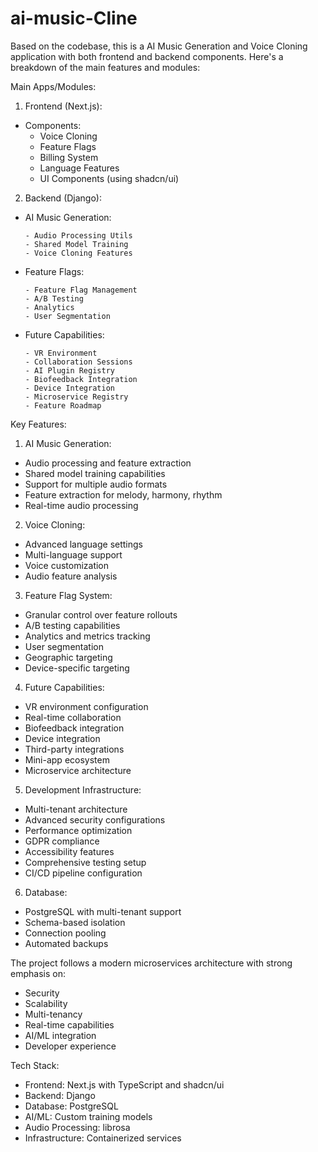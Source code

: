 # ai-music-Cline

Based on the codebase, this is a AI Music Generation and Voice Cloning application with both frontend and backend components. Here's a breakdown of the main features and modules:

Main Apps/Modules:

1. Frontend (Next.js):

- Components:
  - Voice Cloning
  - Feature Flags
  - Billing System
  - Language Features
  - UI Components (using shadcn/ui)

2. Backend (Django):

- AI Music Generation:

  ```
  - Audio Processing Utils
  - Shared Model Training
  - Voice Cloning Features
  ```

- Feature Flags:

  ```
  - Feature Flag Management
  - A/B Testing
  - Analytics
  - User Segmentation
  ```

- Future Capabilities:
  ```
  - VR Environment
  - Collaboration Sessions
  - AI Plugin Registry
  - Biofeedback Integration
  - Device Integration
  - Microservice Registry
  - Feature Roadmap
  ```

Key Features:

1. AI Music Generation:

- Audio processing and feature extraction
- Shared model training capabilities
- Support for multiple audio formats
- Feature extraction for melody, harmony, rhythm
- Real-time audio processing

2. Voice Cloning:

- Advanced language settings
- Multi-language support
- Voice customization
- Audio feature analysis

3. Feature Flag System:

- Granular control over feature rollouts
- A/B testing capabilities
- Analytics and metrics tracking
- User segmentation
- Geographic targeting
- Device-specific targeting

4. Future Capabilities:

- VR environment configuration
- Real-time collaboration
- Biofeedback integration
- Device integration
- Third-party integrations
- Mini-app ecosystem
- Microservice architecture

5. Development Infrastructure:

- Multi-tenant architecture
- Advanced security configurations
- Performance optimization
- GDPR compliance
- Accessibility features
- Comprehensive testing setup
- CI/CD pipeline configuration

6. Database:

- PostgreSQL with multi-tenant support
- Schema-based isolation
- Connection pooling
- Automated backups

The project follows a modern microservices architecture with strong emphasis on:

- Security
- Scalability
- Multi-tenancy
- Real-time capabilities
- AI/ML integration
- Developer experience

Tech Stack:

- Frontend: Next.js with TypeScript and shadcn/ui
- Backend: Django
- Database: PostgreSQL
- AI/ML: Custom training models
- Audio Processing: librosa
- Infrastructure: Containerized services
